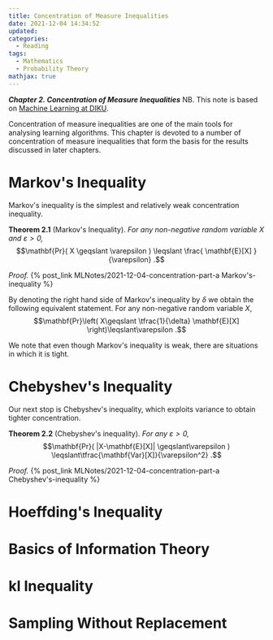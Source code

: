 ```yaml
---
title: Concentration of Measure Inequalities
date: 2021-12-04 14:34:52
updated: 
categories:
  - Reading
tags:
  - Mathematics
  - Probability Theory
mathjax: true
---
```


<!--
post_link
phd/2020-04-12-Hexo-Troubles.md
phd/2021-01-02-Hexo-Problems.md

Configure, (Configurate,) Configuration
Declaimer:
  - Machine Learning
-->


***Chapter 2. Concentration of Measure Inequalities***
NB. This note is based on [Machine Learning at DIKU](https://sites.google.com/diku.edu/machine-learning-courses/ml).

Concentration of measure inequalities are one of the main tools for analysing learning algorithms. This chapter is devoted to a number of concentration of measure inequalities that form the basis for the results discussed in later chapters.


# Markov's Inequality

Markov's inequality is the simplest and relatively weak concentration inequality.

**Theorem 2.1** (Markov's Inequality). *For any non-negative random variable $X$ and $\varepsilon >0$,* 
$$\mathbf{Pr}( X \geqslant \varepsilon ) \leqslant \frac{ \mathbf{E}[X] }{\varepsilon} .$$

*Proof.* {% post_link MLNotes/2021-12-04-concentration-part-a Markov's-inequality %}

By denoting the right hand side of Markov's inequality by $\delta$ we obtain the following equivalent statement. For any non-negative random variable $X$,
$$\mathbf{Pr}\left( X\geqslant \tfrac{1}{\delta} \mathbf{E}[X] \right)\leqslant\varepsilon .$$

We note that even though Markov's inequality is weak, there are situations in which it is tight.


# Chebyshev's Inequality

Our next stop is Chebyshev's inequality, which exploits variance to obtain tighter concentration.

**Theorem 2.2** (Chebyshev's inequality). *For any $\varepsilon >0$,*
$$\mathbf{Pr}( |X-\mathbf{E}[X]| \geqslant\varepsilon ) \leqslant\tfrac{\mathbf{Var}[X]}{\varepsilon^2} .$$

*Proof.* {% post_link MLNotes/2021-12-04-concentration-part-a Chebyshev's-inequality %}


# Hoeffding's Inequality


# Basics of Information Theory


# kl Inequality


# Sampling Without Replacement

